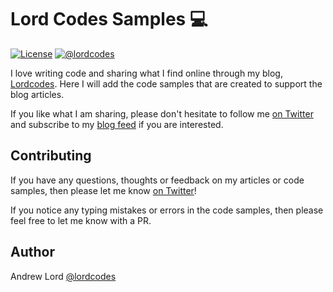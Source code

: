 # Lord Codes Samples 💻️

[![License](https://img.shields.io/badge/license-Apache%202.0-green.svg)](https://github.com/lordcodes/lordcodes-samples/blob/master/LICENSE)
[![@lordcodes](https://img.shields.io/badge/contact-@lordcodes-blue.svg?style=flat)](https://twitter.com/lordcodes)

I love writing code and sharing what I find online through my blog, [Lordcodes](https://www.lordcodes.com). Here I will add the code samples that are created to support the blog articles.

If you like what I am sharing, please don't hesitate to follow me [on Twitter](https://twitter.com/lordcodes) and subscribe to my [blog feed](https://www.lordcodes.com) if you are interested.

## Contributing

If you have any questions, thoughts or feedback on my articles or code samples, then please let me know [on Twitter](https://twitter.com/@lordcodes)!

If you notice any typing mistakes or errors in the code samples, then please feel free to let me know with a PR.

## Author

Andrew Lord [@lordcodes](https://twitter.com/@lordcodes)
